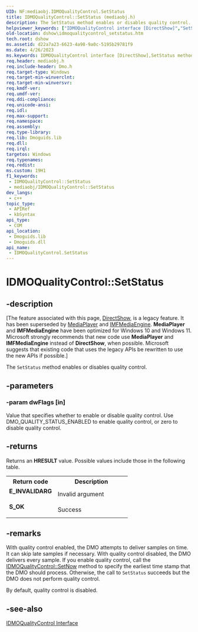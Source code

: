 ```yaml
---
UID: NF:mediaobj.IDMOQualityControl.SetStatus
title: IDMOQualityControl::SetStatus (mediaobj.h)
description: The SetStatus method enables or disables quality control.
helpviewer_keywords: ["IDMOQualityControl interface [DirectShow]","SetStatus method","IDMOQualityControl.SetStatus","IDMOQualityControl::SetStatus","IDMOQualityControlSetStatus","SetStatus","SetStatus method [DirectShow]","SetStatus method [DirectShow]","IDMOQualityControl interface","dshow.idmoqualitycontrol_setstatus","mediaobj/IDMOQualityControl::SetStatus"]
old-location: dshow\idmoqualitycontrol_setstatus.htm
tech.root: dshow
ms.assetid: d22a7a23-6623-4a98-9a0c-5195b29781f9
ms.date: 4/26/2023
ms.keywords: IDMOQualityControl interface [DirectShow],SetStatus method, IDMOQualityControl.SetStatus, IDMOQualityControl::SetStatus, IDMOQualityControlSetStatus, SetStatus, SetStatus method [DirectShow], SetStatus method [DirectShow],IDMOQualityControl interface, dshow.idmoqualitycontrol_setstatus, mediaobj/IDMOQualityControl::SetStatus
req.header: mediaobj.h
req.include-header: Dmo.h
req.target-type: Windows
req.target-min-winverclnt: 
req.target-min-winversvr: 
req.kmdf-ver: 
req.umdf-ver: 
req.ddi-compliance: 
req.unicode-ansi: 
req.idl: 
req.max-support: 
req.namespace: 
req.assembly: 
req.type-library: 
req.lib: Dmoguids.lib
req.dll: 
req.irql: 
targetos: Windows
req.typenames: 
req.redist: 
ms.custom: 19H1
f1_keywords:
 - IDMOQualityControl::SetStatus
 - mediaobj/IDMOQualityControl::SetStatus
dev_langs:
 - c++
topic_type:
 - APIRef
 - kbSyntax
api_type:
 - COM
api_location:
 - Dmoguids.lib
 - Dmoguids.dll
api_name:
 - IDMOQualityControl.SetStatus
---
```


# IDMOQualityControl::SetStatus


## -description

\[The feature associated with this page, [DirectShow](/windows/win32/directshow/directshow), is a legacy feature. It has been superseded by [MediaPlayer](/uwp/api/Windows.Media.Playback.MediaPlayer) and [IMFMediaEngine](/windows/win32/api/mfmediaengine/nn-mfmediaengine-imfmediaengine). **MediaPlayer** and **IMFMediaEngine** have been optimized for Windows 10 and Windows 11. Microsoft strongly recommends that new code use **MediaPlayer** and **IMFMediaEngine** instead of **DirectShow**, when possible. Microsoft suggests that existing code that uses the legacy APIs be rewritten to use the new APIs if possible.\]

The <code>SetStatus</code> method enables or disables quality control.

## -parameters

### -param dwFlags [in]

Value that specifies whether to enable or disable quality control. Use DMO_QUALITY_STATUS_ENABLED to enable quality control, or zero to disable quality control.

## -returns

Returns an <b>HRESULT</b> value. Possible values include those in the following table.

<table>
<tr>
<th>Return code</th>
<th>Description</th>
</tr>
<tr>
<td width="40%">
<dl>
<dt><b>E_INVALIDARG</b></dt>
</dl>
</td>
<td width="60%">
Invalid argument

</td>
</tr>
<tr>
<td width="40%">
<dl>
<dt><b>S_OK</b></dt>
</dl>
</td>
<td width="60%">
Success

</td>
</tr>
</table>

## -remarks

With quality control enabled, the DMO attempts to deliver samples on time. It can skip late samples if necessary. With quality control disabled, the DMO delivers every sample. If you enable quality control, call the <a href="/windows/desktop/api/mediaobj/nf-mediaobj-idmoqualitycontrol-setnow">IDMOQualityControl::SetNow</a> method to specify the earliest time stamp that the DMO should process. Otherwise, the call to <code>SetStatus</code> succeeds but the DMO does not perform quality control.

By default, quality control is disabled.

## -see-also

<a href="/windows/desktop/api/mediaobj/nn-mediaobj-idmoqualitycontrol">IDMOQualityControl Interface</a>